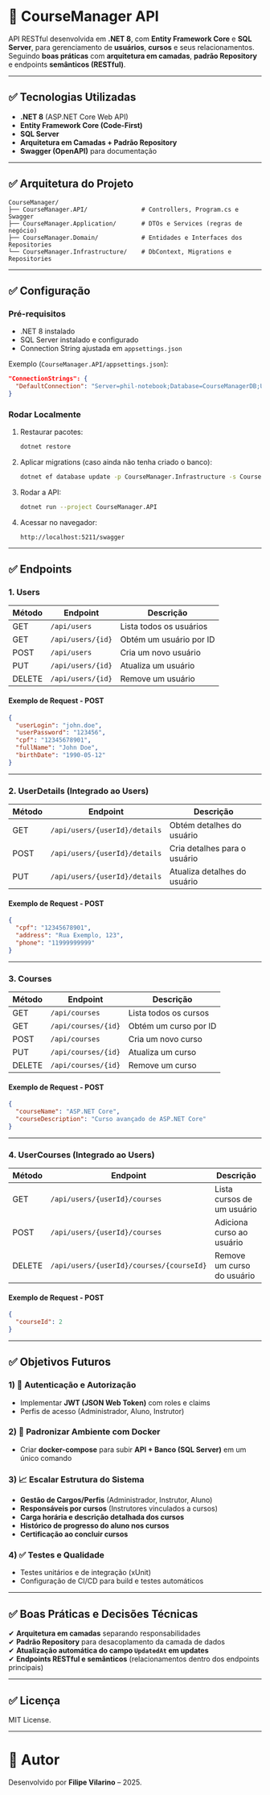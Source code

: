 # 📘 CourseManager API

API RESTful desenvolvida em **.NET 8**, com **Entity Framework Core** e **SQL Server**, para gerenciamento de **usuários**, **cursos** e seus relacionamentos.  
Seguindo **boas práticas** com **arquitetura em camadas**, **padrão Repository** e endpoints **semânticos (RESTful)**.

---

## ✅ **Tecnologias Utilizadas**

- **.NET 8** (ASP.NET Core Web API)
- **Entity Framework Core (Code-First)**
- **SQL Server**
- **Arquitetura em Camadas + Padrão Repository**
- **Swagger (OpenAPI)** para documentação

---

## ✅ **Arquitetura do Projeto**

```
CourseManager/
├── CourseManager.API/               # Controllers, Program.cs e Swagger
├── CourseManager.Application/       # DTOs e Services (regras de negócio)
├── CourseManager.Domain/            # Entidades e Interfaces dos Repositories
└── CourseManager.Infrastructure/    # DbContext, Migrations e Repositories
```

---

## ✅ **Configuração**

### **Pré-requisitos**
- .NET 8 instalado
- SQL Server instalado e configurado
- Connection String ajustada em `appsettings.json`

Exemplo (`CourseManager.API/appsettings.json`):

```json
"ConnectionStrings": {
  "DefaultConnection": "Server=phil-notebook;Database=CourseManagerDB;User Id=sa;Password=Admin2113;TrustServerCertificate=True;"
}
```

### **Rodar Localmente**

1. Restaurar pacotes:
   ```bash
   dotnet restore
   ```
2. Aplicar migrations (caso ainda não tenha criado o banco):
   ```bash
   dotnet ef database update -p CourseManager.Infrastructure -s CourseManager.API
   ```
3. Rodar a API:
   ```bash
   dotnet run --project CourseManager.API
   ```
4. Acessar no navegador:
   ```
   http://localhost:5211/swagger
   ```

---

## ✅ **Endpoints**

### **1. Users**

| Método | Endpoint          | Descrição              |
|--------|-------------------|------------------------|
| GET    | `/api/users`      | Lista todos os usuários |
| GET    | `/api/users/{id}` | Obtém um usuário por ID |
| POST   | `/api/users`      | Cria um novo usuário   |
| PUT    | `/api/users/{id}` | Atualiza um usuário    |
| DELETE | `/api/users/{id}` | Remove um usuário      |

#### **Exemplo de Request - POST**
```json
{
  "userLogin": "john.doe",
  "userPassword": "123456",
  "cpf": "12345678901",
  "fullName": "John Doe",
  "birthDate": "1990-05-12"
}
```

---

### **2. UserDetails (Integrado ao Users)**

| Método | Endpoint                          | Descrição                          |
|--------|-----------------------------------|------------------------------------|
| GET    | `/api/users/{userId}/details`     | Obtém detalhes do usuário          |
| POST   | `/api/users/{userId}/details`     | Cria detalhes para o usuário       |
| PUT    | `/api/users/{userId}/details`     | Atualiza detalhes do usuário       |

#### **Exemplo de Request - POST**
```json
{
  "cpf": "12345678901",
  "address": "Rua Exemplo, 123",
  "phone": "11999999999"
}
```

---

### **3. Courses**

| Método | Endpoint           | Descrição               |
|--------|--------------------|-------------------------|
| GET    | `/api/courses`     | Lista todos os cursos   |
| GET    | `/api/courses/{id}`| Obtém um curso por ID   |
| POST   | `/api/courses`     | Cria um novo curso      |
| PUT    | `/api/courses/{id}`| Atualiza um curso       |
| DELETE | `/api/courses/{id}`| Remove um curso         |

#### **Exemplo de Request - POST**
```json
{
  "courseName": "ASP.NET Core",
  "courseDescription": "Curso avançado de ASP.NET Core"
}
```

---

### **4. UserCourses (Integrado ao Users)**

| Método | Endpoint                                      | Descrição                          |
|--------|-----------------------------------------------|------------------------------------|
| GET    | `/api/users/{userId}/courses`                 | Lista cursos de um usuário         |
| POST   | `/api/users/{userId}/courses`                 | Adiciona curso ao usuário          |
| DELETE | `/api/users/{userId}/courses/{courseId}`      | Remove um curso do usuário         |

#### **Exemplo de Request - POST**
```json
{
  "courseId": 2
}
```

---

## ✅ **Objetivos Futuros**

### **1) 🔐 Autenticação e Autorização**
- Implementar **JWT (JSON Web Token)** com roles e claims
- Perfis de acesso (Administrador, Aluno, Instrutor)

### **2) 🐳 Padronizar Ambiente com Docker**
- Criar **docker-compose** para subir **API + Banco (SQL Server)** em um único comando

### **3) 📈 Escalar Estrutura do Sistema**
- **Gestão de Cargos/Perfis** (Administrador, Instrutor, Aluno)
- **Responsáveis por cursos** (Instrutores vinculados a cursos)
- **Carga horária e descrição detalhada dos cursos**
- **Histórico de progresso do aluno nos cursos**
- **Certificação ao concluir cursos**

### **4) ✅ Testes e Qualidade**
- Testes unitários e de integração (xUnit)
- Configuração de CI/CD para build e testes automáticos

---

## ✅ **Boas Práticas e Decisões Técnicas**

✔ **Arquitetura em camadas** separando responsabilidades  
✔ **Padrão Repository** para desacoplamento da camada de dados  
✔ **Atualização automática do campo `UpdatedAt` em updates**  
✔ **Endpoints RESTful e semânticos** (relacionamentos dentro dos endpoints principais)  

---

## ✅ **Licença**

MIT License.

---

# 📌 **Autor**

Desenvolvido por **Filipe Vilarino** – 2025.
